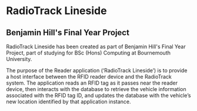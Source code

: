 RadioTrack Lineside
==================
Benjamin Hill's Final Year Project
----------------------------------

RadioTrack Lineside has been created as part of Benjamin Hill's Final Year Project, part of studying for BSc (Hons) Computing at Bournemouth University.


The purpose of the Reader application (‘RadioTrack Lineside’) is to provide a host interface between the RFID reader device and the RadioTrack system. The application reads an RFID tag as it passes near the reader device, then interacts with the database to retrieve the vehicle information associated with the RFID tag ID, and updates the database with the vehicle’s new location identified by that application instance.
